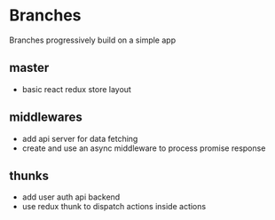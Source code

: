 # Branches
Branches progressively build on a simple app

## master
- basic react redux store layout
## middlewares
- add api server for data fetching
- create and use an async middleware to process promise response
## thunks
- add user auth api backend
- use redux thunk to dispatch actions inside actions

